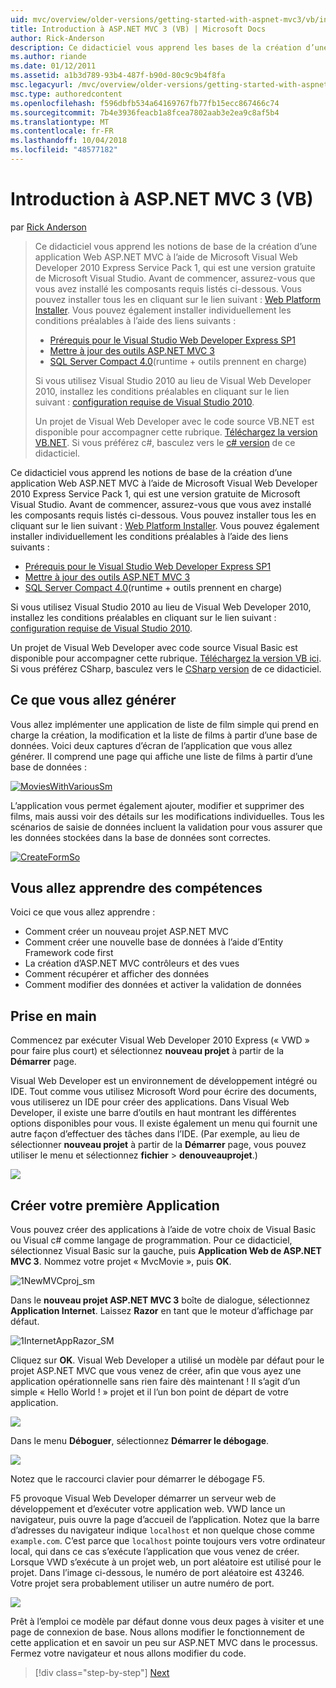 ```yaml
---
uid: mvc/overview/older-versions/getting-started-with-aspnet-mvc3/vb/intro-to-aspnet-mvc-3
title: Introduction à ASP.NET MVC 3 (VB) | Microsoft Docs
author: Rick-Anderson
description: Ce didacticiel vous apprend les bases de la création d’une application Web ASP.NET MVC à l’aide de Microsoft Visual Web Developer 2010 Express Service Pack 1, qui est en cours...
ms.author: riande
ms.date: 01/12/2011
ms.assetid: a1b3d789-93b4-487f-b90d-80c9c9b4f8fa
msc.legacyurl: /mvc/overview/older-versions/getting-started-with-aspnet-mvc3/vb/intro-to-aspnet-mvc-3
msc.type: authoredcontent
ms.openlocfilehash: f596dbfb534a64169767fb77fb15ecc867466c74
ms.sourcegitcommit: 7b4e3936feacb1a8fcea7802aab3e2ea9c8af5b4
ms.translationtype: MT
ms.contentlocale: fr-FR
ms.lasthandoff: 10/04/2018
ms.locfileid: "48577182"
---
```

<a name="intro-to-aspnet-mvc-3-vb"></a>Introduction à ASP.NET MVC 3 (VB)
====================
par [Rick Anderson]((https://twitter.com/RickAndMSFT))

> Ce didacticiel vous apprend les notions de base de la création d’une application Web ASP.NET MVC à l’aide de Microsoft Visual Web Developer 2010 Express Service Pack 1, qui est une version gratuite de Microsoft Visual Studio. Avant de commencer, assurez-vous que vous avez installé les composants requis listés ci-dessous. Vous pouvez installer tous les en cliquant sur le lien suivant : [Web Platform Installer](https://www.microsoft.com/web/gallery/install.aspx?appid=VWD2010SP1Pack). Vous pouvez également installer individuellement les conditions préalables à l’aide des liens suivants :
> 
> - [Prérequis pour le Visual Studio Web Developer Express SP1](https://www.microsoft.com/web/gallery/install.aspx?appid=VWD2010SP1Pack)
> - [Mettre à jour des outils ASP.NET MVC 3](https://www.microsoft.com/web/gallery/install.aspx?appsxml=&amp;appid=MVC3)
> - [SQL Server Compact 4.0](https://www.microsoft.com/web/gallery/install.aspx?appid=SQLCE;SQLCEVSTools_4_0)(runtime + outils prennent en charge)
> 
> Si vous utilisez Visual Studio 2010 au lieu de Visual Web Developer 2010, installez les conditions préalables en cliquant sur le lien suivant : [configuration requise de Visual Studio 2010](https://www.microsoft.com/web/gallery/install.aspx?appsxml=&amp;appid=VS2010SP1Pack).
> 
> Un projet de Visual Web Developer avec le code source VB.NET est disponible pour accompagner cette rubrique. [Téléchargez la version VB.NET](https://code.msdn.microsoft.com/Introduction-to-MVC-3-10d1b098). Si vous préférez c#, basculez vers le [c# version](../cs/intro-to-aspnet-mvc-3.md) de ce didacticiel.


Ce didacticiel vous apprend les notions de base de la création d’une application Web ASP.NET MVC à l’aide de Microsoft Visual Web Developer 2010 Express Service Pack 1, qui est une version gratuite de Microsoft Visual Studio. Avant de commencer, assurez-vous que vous avez installé les composants requis listés ci-dessous. Vous pouvez installer tous les en cliquant sur le lien suivant : [Web Platform Installer](https://www.microsoft.com/web/gallery/install.aspx?appid=VWD2010SP1Pack). Vous pouvez également installer individuellement les conditions préalables à l’aide des liens suivants :

- [Prérequis pour le Visual Studio Web Developer Express SP1](https://www.microsoft.com/web/gallery/install.aspx?appid=VWD2010SP1Pack)
- [Mettre à jour des outils ASP.NET MVC 3](https://www.microsoft.com/web/gallery/install.aspx?appsxml=&amp;appid=MVC3)
- [SQL Server Compact 4.0](https://www.microsoft.com/web/gallery/install.aspx?appid=SQLCE;SQLCEVSTools_4_0)(runtime + outils prennent en charge)

Si vous utilisez Visual Studio 2010 au lieu de Visual Web Developer 2010, installez les conditions préalables en cliquant sur le lien suivant : [configuration requise de Visual Studio 2010](https://www.microsoft.com/web/gallery/install.aspx?appsxml=&amp;appid=VS2010SP1Pack).

Un projet de Visual Web Developer avec code source Visual Basic est disponible pour accompagner cette rubrique. [Téléchargez la version VB ici](https://code.msdn.microsoft.com/Project/Download/FileDownload.aspx?ProjectName=aspnetmvcsamples&amp;DownloadId=14824). Si vous préférez CSharp, basculez vers le [CSharp version](../cs/intro-to-aspnet-mvc-3.md) de ce didacticiel.

## <a name="what-youll-build"></a>Ce que vous allez générer

Vous allez implémenter une application de liste de film simple qui prend en charge la création, la modification et la liste de films à partir d’une base de données. Voici deux captures d’écran de l’application que vous allez générer. Il comprend une page qui affiche une liste de films à partir d’une base de données :

[![MoviesWithVariousSm](intro-to-aspnet-mvc-3/_static/image2.png)](intro-to-aspnet-mvc-3/_static/image1.png)

L’application vous permet également ajouter, modifier et supprimer des films, mais aussi voir des détails sur les modifications individuelles. Tous les scénarios de saisie de données incluent la validation pour vous assurer que les données stockées dans la base de données sont correctes.

[![CreateFormSo](intro-to-aspnet-mvc-3/_static/image4.png)](intro-to-aspnet-mvc-3/_static/image3.png)

## <a name="skills-youll-learn"></a>Vous allez apprendre des compétences

Voici ce que vous allez apprendre :

- Comment créer un nouveau projet ASP.NET MVC
- Comment créer une nouvelle base de données à l’aide d’Entity Framework code first
- La création d’ASP.NET MVC contrôleurs et des vues
- Comment récupérer et afficher des données
- Comment modifier des données et activer la validation de données

## <a name="getting-started"></a>Prise en main

Commencez par exécuter Visual Web Developer 2010 Express (« VWD » pour faire plus court) et sélectionnez **nouveau projet** à partir de la **Démarrer** page.

Visual Web Developer est un environnement de développement intégré ou IDE. Tout comme vous utilisez Microsoft Word pour écrire des documents, vous utiliserez un IDE pour créer des applications. Dans Visual Web Developer, il existe une barre d’outils en haut montrant les différentes options disponibles pour vous. Il existe également un menu qui fournit une autre façon d’effectuer des tâches dans l’IDE. (Par exemple, au lieu de sélectionner **nouveau projet** à partir de la **Démarrer** page, vous pouvez utiliser le menu et sélectionnez **fichier** &gt; **denouveauprojet**.)

[![](intro-to-aspnet-mvc-3/_static/image6.png)](intro-to-aspnet-mvc-3/_static/image5.png)

## <a name="creating-your-first-application"></a>Créer votre première Application

Vous pouvez créer des applications à l’aide de votre choix de Visual Basic ou Visual c# comme langage de programmation. Pour ce didacticiel, sélectionnez Visual Basic sur la gauche, puis **Application Web de ASP.NET MVC 3**. Nommez votre projet « MvcMovie », puis **OK**.

![1NewMVCproj_sm](intro-to-aspnet-mvc-3/_static/image7.png)

Dans le **nouveau projet ASP.NET MVC 3** boîte de dialogue, sélectionnez **Application Internet**. Laissez **Razor** en tant que le moteur d’affichage par défaut.

![1InternetAppRazor_SM](intro-to-aspnet-mvc-3/_static/image8.png)

Cliquez sur **OK**. Visual Web Developer a utilisé un modèle par défaut pour le projet ASP.NET MVC que vous venez de créer, afin que vous ayez une application opérationnelle sans rien faire dès maintenant ! Il s’agit d’un simple « Hello World ! » projet et il l’un bon point de départ de votre application.

[![](intro-to-aspnet-mvc-3/_static/image10.png)](intro-to-aspnet-mvc-3/_static/image9.png)

Dans le menu **Déboguer**, sélectionnez **Démarrer le débogage**.

![](intro-to-aspnet-mvc-3/_static/image11.png)

Notez que le raccourci clavier pour démarrer le débogage F5.

F5 provoque Visual Web Developer démarrer un serveur web de développement et d’exécuter votre application web. VWD lance un navigateur, puis ouvre la page d’accueil de l’application. Notez que la barre d’adresses du navigateur indique `localhost` et non quelque chose comme `example.com`. C’est parce que `localhost` pointe toujours vers votre ordinateur local, qui dans ce cas s’exécute l’application que vous venez de créer. Lorsque VWD s’exécute à un projet web, un port aléatoire est utilisé pour le projet. Dans l’image ci-dessous, le numéro de port aléatoire est 43246. Votre projet sera probablement utiliser un autre numéro de port.

![](intro-to-aspnet-mvc-3/_static/image12.png)

Prêt à l’emploi ce modèle par défaut donne vous deux pages à visiter et une page de connexion de base. Nous allons modifier le fonctionnement de cette application et en savoir un peu sur ASP.NET MVC dans le processus. Fermez votre navigateur et nous allons modifier du code.

> [!div class="step-by-step"]
> [Next](adding-a-controller.md)
